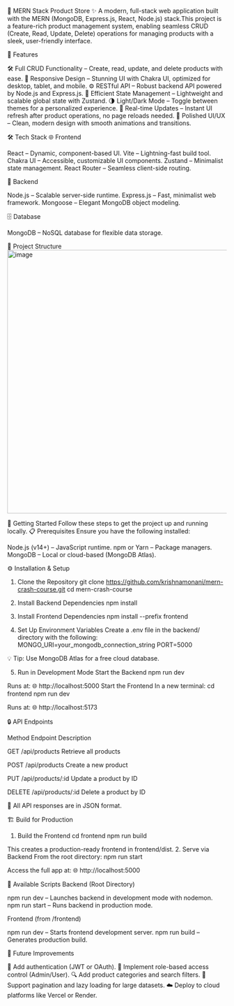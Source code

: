 🛒 MERN Stack Product Store ✨
A modern, full-stack web application built with the MERN (MongoDB, Express.js, React, Node.js) stack.This project is a feature-rich product management system, enabling seamless CRUD (Create, Read, Update, Delete) operations for managing products with a sleek, user-friendly interface.

🌟 Features

🛠️ Full CRUD Functionality – Create, read, update, and delete products with ease.
📱 Responsive Design – Stunning UI with Chakra UI, optimized for desktop, tablet, and mobile.
⚙️ RESTful API – Robust backend API powered by Node.js and Express.js.
🚀 Efficient State Management – Lightweight and scalable global state with Zustand.
🌗 Light/Dark Mode – Toggle between themes for a personalized experience.
🔄 Real-time Updates – Instant UI refresh after product operations, no page reloads needed.
🎨 Polished UI/UX – Clean, modern design with smooth animations and transitions.


🛠️ Tech Stack
🌐 Frontend

React – Dynamic, component-based UI.
Vite – Lightning-fast build tool.
Chakra UI – Accessible, customizable UI components.
Zustand – Minimalist state management.
React Router – Seamless client-side routing.

🔧 Backend

Node.js – Scalable server-side runtime.
Express.js – Fast, minimalist web framework.
Mongoose – Elegant MongoDB object modeling.

🗄️ Database

MongoDB – NoSQL database for flexible data storage.


📂 Project Structure
<img width="809" height="603" alt="image" src="https://github.com/user-attachments/assets/7262d949-b1ee-42fa-99c2-c8063026cfe1" />



🚀 Getting Started
Follow these steps to get the project up and running locally.
📋 Prerequisites
Ensure you have the following installed:

Node.js (v14+) – JavaScript runtime.
npm or Yarn – Package managers.
MongoDB – Local or cloud-based (MongoDB Atlas).


⚙️ Installation & Setup
1. Clone the Repository
git clone https://github.com/krishnamonani/mern-crash-course.git
cd mern-crash-course

2. Install Backend Dependencies
npm install

3. Install Frontend Dependencies
npm install --prefix frontend

4. Set Up Environment Variables
Create a .env file in the backend/ directory with the following:
MONGO_URI=your_mongodb_connection_string
PORT=5000


💡 Tip: Use MongoDB Atlas for a free cloud database.

5. Run in Development Mode
Start the Backend
npm run dev

Runs at: 🌐 http://localhost:5000
Start the Frontend
In a new terminal:
cd frontend
npm run dev

Runs at: 🌐 http://localhost:5173

🔒 API Endpoints



Method
Endpoint
Description



GET
/api/products
Retrieve all products


POST
/api/products
Create a new product


PUT
/api/products/:id
Update a product by ID


DELETE
/api/products/:id
Delete a product by ID



📩 All API responses are in JSON format.


🏗️ Build for Production
1. Build the Frontend
cd frontend
npm run build

This creates a production-ready frontend in frontend/dist.
2. Serve via Backend
From the root directory:
npm run start

Access the full app at: 🌐 http://localhost:5000

📜 Available Scripts
Backend (Root Directory)

npm run dev – Launches backend in development mode with nodemon.
npm run start – Runs backend in production mode.

Frontend (from /frontend)

npm run dev – Starts frontend development server.
npm run build – Generates production build.


🌱 Future Improvements

🔐 Add authentication (JWT or OAuth).
👥 Implement role-based access control (Admin/User).
🔍 Add product categories and search filters.
📄 Support pagination and lazy loading for large datasets.
☁️ Deploy to cloud platforms like Vercel or Render.
